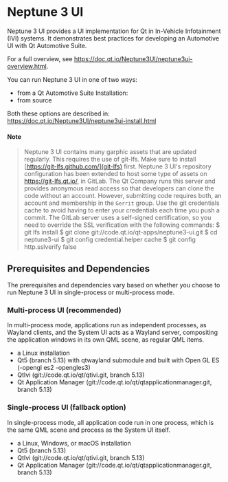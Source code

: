 # Neptune 3 UI

Neptune 3 UI provides a UI implementation for Qt in In-Vehicle Infotainment (IVI) systems.
It demonstrates best practices for developing an Automotive UI with Qt Automotive Suite.

For a full overview, see https://doc.qt.io/Neptune3UI/neptune3ui-overview.html.

You can run Neptune 3 UI in one of two ways:

* from a Qt Automotive Suite Installation:
* from source

Both these options are described in: https://doc.qt.io/Neptune3UI/neptune3ui-install.html

#### Note
> Neptune 3 UI contains many garphic assets that are updated regularly. This requires the use of
> git-lfs. Make sure to install [https://git-lfs.github.com/](git-lfs) first. Neptune 3 UI's
> repository configuration has been extended to host some type of assets on
> https://git-lfs.qt.io/, in GitLab. The Qt Company runs this server and provides anonymous read
> access so that developers can clone the code without an account. However, submitting code
> requires both, an account and membership in the `Gerrit` group. Use the git credentials cache to
> avoid having to enter your credentials each time you push a commit. The GitLab server uses a
> self-signed certification, so you need to override the SSL verification with the following
> commands:
>   $ git lfs install
>   $ git clone git://code.qt.io/qt-apps/neptune3-ui.git
>   $ cd neptune3-ui
>   $ git config credential.helper cache
>   $ git config http.sslverify false

## Prerequisites and Dependencies

The prerequisites and dependencies vary based on whether you choose to run Neptune 3 UI in
single-process or multi-process mode.

### Multi-process UI (recommended)

In multi-process mode, applications run as independent processes, as Wayland clients, and the
System UI acts as a Wayland server, compositing the application windows in its own QML scene, as
regular QML items.

* a Linux installation
* Qt5 (branch 5.13) with qtwayland submodule and built with Open GL ES (-opengl es2 -opengles3)
* QtIvi (git://code.qt.io/qt/qtivi.git, branch 5.13)
* Qt Application Manager (git://code.qt.io/qt/qtapplicationmanager.git, branch 5.13)

### Single-process UI (fallback option)

In single-process mode, all application code run in one process, which is the same QML scene and
process as the System UI itself.

* a Linux, Windows, or macOS installation
* Qt5 (branch 5.13)
* QtIvi (git://code.qt.io/qt/qtivi.git, branch 5.13)
* Qt Application Manager (git://code.qt.io/qt/qtapplicationmanager.git, branch 5.13)
